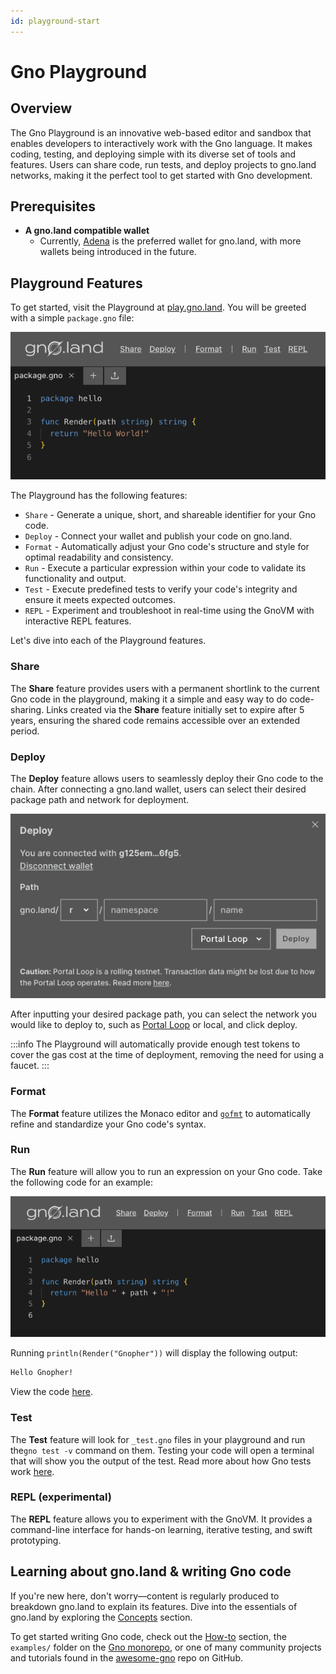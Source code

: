 ```yaml
---
id: playground-start
---
```


# Gno Playground

## Overview

The Gno Playground is an innovative web-based editor and sandbox that enables developers to
interactively work with the Gno language. It makes coding, testing,
and deploying simple with its diverse set of tools and features. Users can
share code, run tests, and deploy projects to gno.land networks,
making it the perfect tool to get started with Gno development.

## Prerequisites

- **A gno.land compatible wallet**
  - Currently, [Adena](https://www.adena.app/) is the preferred wallet for
gno.land, with more wallets being introduced in the future.

## Playground Features

To get started, visit the Playground at [play.gno.land](https://play.gno.land). You will be greeted with a
simple `package.gno` file:

![default_playground](../assets/getting-started/playground/default_playground.png)

The Playground has the following features:
- `Share` - Generate a unique, short, and shareable identifier for your Gno code.
- `Deploy` - Connect your wallet and publish your code on gno.land.
- `Format` - Automatically adjust your Gno code's structure and style for optimal readability and consistency.
- `Run` - Execute a particular expression within your code to validate its functionality and output.
- `Test` - Execute predefined tests to verify your code's integrity and ensure it meets expected outcomes.
- `REPL` - Experiment and troubleshoot in real-time using the GnoVM with interactive REPL features.

Let's dive into each of the Playground features.

### Share

The **Share** feature provides users with a permanent shortlink to the current
Gno code in the playground, making it a simple and easy way to do code-sharing.
Links created via the **Share** feature initially set to expire after 5 years,
ensuring the shared code remains accessible over an extended period.

### Deploy

The **Deploy** feature allows users to seamlessly deploy their Gno code to the
chain. After connecting a gno.land wallet, users can select their desired
package path and network for deployment.

![default_deploy](../assets/getting-started/playground/default_deploy.png)

After inputting your desired package path, you can select the network you would
like to deploy to, such as [Portal Loop](../concepts/portal-loop.md) or local,
and click deploy.

:::info
The Playground will automatically provide enough test tokens to cover the gas
cost at the time of deployment, removing the need for using a faucet.
:::

### Format

The **Format** feature utilizes the Monaco editor and
[`gofmt`](https://pkg.go.dev/cmd/gofmt) to automatically refine and standardize
your Gno code's syntax.

### Run

The **Run** feature will allow you to run an expression on your Gno code. Take the following code
for an example:

[![run_example](../assets/getting-started/playground/run.png)](https://play.gno.land/p/nBq2W8drjMy)

Running `println(Render("Gnopher"))` will display the following output:

```bash
Hello Gnopher!
```

View the code [here](https://play.gno.land/p/nBq2W8drjMy).

### Test

The **Test** feature will look for `_test.gno` files in your playground and run
the`gno test -v` command on them. Testing your code will open a terminal that
will show you the output of the test. Read more about how Gno tests work
[here](../concepts/gno-test.md).

### REPL (experimental)

The **REPL** feature allows you to experiment with the GnoVM.
It provides a command-line interface for hands-on learning, iterative testing, and swift prototyping.

## Learning about gno.land & writing Gno code

If you're new here, don't worry—content is regularly produced to breakdown
gno.land to explain its features. Dive into the essentials of gno.land by
exploring the [Concepts](../concepts/concepts.md) section.

To get started writing Gno code, check out the
[How-to](../how-to-guides/how-to-guides.md) section, the `examples/` folder on
the [Gno monorepo](https://github.com/gnolang/gno), or one of many community projects and tutorials found in the
[awesome-gno](https://github.com/gnolang/awesome-gno/blob/main/README.md) repo on GitHub.
